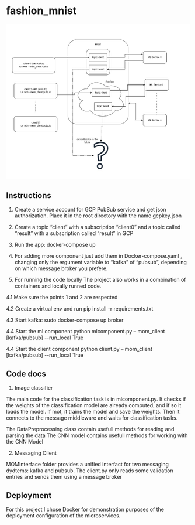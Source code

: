 # fashion_mnist

![alt text](https://github.com/cheresioana/fashion_mnist/blob/master/docs/diagram.jpg)

## Instructions

1. Create a service account for GCP PubSub service and get json authorization. Place it in the root directory with the name gcpkey.json
2. Create a topic “client” with a subscription “client0” and a topic called “result” with a subscription called “result” in GCP

2. Run the app:
	docker-compose up
3. For adding more component just add them in Docker-compose.yaml , changing only the ergument variable to “kafka” of “pubsub”, depending on which message broker you prefere.

4. For running the code locally
The project also works in a combination of containers and locally runned code.


4.1 Make sure the points 1 and 2 are respected

4.2 Create a virtual env and run pip install -r requirements.txt

4.3 Start kafka: sudo docker-compose up broker

4.4 Start the ml component
python mlcomponent.py – mom_client [kafka/pubsub] --run_local True

4.4 Start the client component
python client.py – mom_client [kafka/pubsub] --run_local True

## Code docs

1. Image classifier

The main code for the classification task is in mlcomponent.py. It checks if the weights of the classification model are already computed, and if so it loads the model. If mot, it trains the model and save the weights. Then it connects to the message middleware and waits for classification tasks.

The DataPreprocessing class contain usefull methods for reading and parsing the data
The CNN model contains usefull methods for working with the CNN Model

2. Messaging Client

MOMInterface folder provides a unified interfact for two messaging dydtems: kafka and pubsub.
The client.py only reads some validation entries and sends them using a message broker


## Deployment

For this project I chose Docker for demonstration purposes of the deployment configuration of the microservices.






